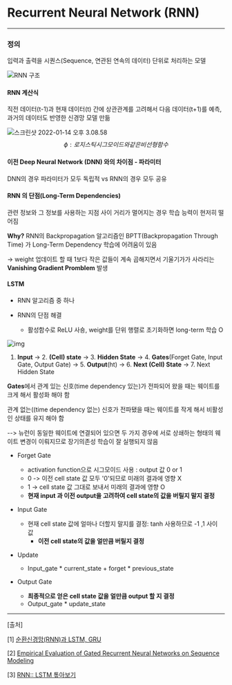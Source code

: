 # Recurrent Neural Network (RNN)

---



### 정의

입력과 출력을 시퀀스(Sequence, 연관된 연속의 데이터) 단위로 처리하는 모델

![RNN 구조](https://s2.loli.net/2022/01/14/mh7BdXQVeT68kst.png)



#### RNN 계산식

직전 데이터(t-1)과 현재 데이터(t) 간에 상관관계를 고려해서 다음 데이터(t+1)를 예측, 과거의 데이터도 반영한 신경망 모델 만듦

![스크린샷 2022-01-14 오후 3.08.58](https://s2.loli.net/2022/01/14/mTOUVfrelwELRKo.png)
$$
\phi : 로지스틱 시그모이드와 같은 비선형 함수
$$


#### 이전 Deep Neural Network (DNN) 와의 차이점 - 파라미터

DNN의 경우 파라미터가 모두 독립적 vs RNN의 경우 모두 공유



#### RNN 의 단점(Long-Term Dependencies)

관련 정보와 그 정보를 사용하는 지점 사이 거리가 멀어지는 경우 학습 능력이 현저히 떨어짐

**Why?** RNN의 Backpropagation 알고리즘인 BPTT(Backpropagation Through Time) 가 Long-Term Dependency 학습에 어려움이 있음 

-> weight 업데이트 할 때 1보다 작은 값들이 계속 곱해지면서 기울기가가 사라리는 **Vanishing Gradient Promblem** 발생



#### LSTM

- RNN 알고리즘 중 하나

- RNN의 단점 해결 
  - 활성함수로 ReLU 사숑, weight를 단위 행렬로 초기화하면 long-term 학습 O

![img](https://s2.loli.net/2022/01/14/wGNOJmgLs1YozHa.png)



1. **Input** -> 2. **(Cell) state** -> 3. **Hidden State** -> 4. **Gates**(Forget Gate, Input Gate, Output Gate) -> 5. **Output**(ht) -> 6. **Next (Cell) State** -> 7. Next Hidden State



**Gates**에서 관계 있는 신호(time dependency 있는)가 전파되어 왔을 때는 웨이트를 크게 해서 활성화 해야 함

관계 없는((time dependency 없는) 신호가 전파됐을 때는 웨이트를 작게 해서 비활성인 상태를 유지 해야 함

--> 뉴런이 동일한 웨이트에 연결되어 있으면 두 가지 경우에 서로 상쇄하는 형태의 웨이트 변경이 이뤄지므로  장기의존성 학습이 잘 실행되지 않음



- Forget Gate
  - activation function으로 시그모이드 사용 : output 값 0 or 1
  - 0 -> 이전 cell state 값 모두 '0'되므로 미래의 결과에 영향 X
  - 1 -> cell state 값 그대로 보내서 미래의 결과에 영향 O
  - **현재 input 과  이전 output을 고려하여 cell state의 값을 버릴지 말지 결정**



- Input Gate
  - 현재 cell state 값에 얼마나 더할지 말지를 결정: tanh 사용하므로 -1 ,1 사이 값
    - **이전  cell state의 값을 얼만큼 버릴지 결정**



- Update 
  - Input_gate * current_state + forget * previous_state



- Output Gate
  - **최종적으로 얻은 cell state 값을 얼만큼 output 할 지 결정**
  - Output_gate * update_state





---

[출처]

[1] [순환신경망(RNN)과 LSTM, GRU](https://needjarvis.tistory.com/684)

[2] [Empirical Evaluation of Gated Recurrent Neural Networks on Sequence Modeling](https://arxiv.org/pdf/1412.3555.pdf?ref=hackernoon.com)

[3] [RNN:: LSTM 톺아보기](https://wegonnamakeit.tistory.com/7)



